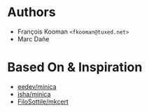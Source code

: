# Authors

* François Kooman `<fkooman@tuxed.net>`
* Marc Dañe

# Based On & Inspiration

* [eedev/minica](https://github.com/eedev/minica)
* [jsha/minica](https://github.com/jsha/minica)
* [FiloSottile/mkcert](https://github.com/FiloSottile/mkcert)
